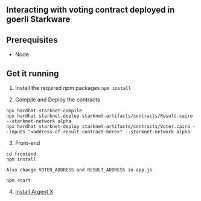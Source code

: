 ## Interacting with voting contract deployed in goerli Starkware


## Prerequisites

* Node

## Get it running

1. Install the required npm packages
   `npm install`

2. Compile and Deploy the contracts

```
npx hardhat starknet-compile
npx hardhat starknet-deploy starknet-artifacts/contracts/Result.cairo --starknet-network alpha
npx hardhat starknet-deploy starknet-artifacts/contracts/Voter.cairo --inputs "<address-of-result-contract-here>" --starknet-network alpha
```

3. Front-end

```
cd frontend
npm install

Also change VOTER_ADDRESS and RESULT_ADDRESS in app.js

npm start
```

4. [Install Argent X](https://github.com/argentlabs/argent-x#-install-from-sources)


